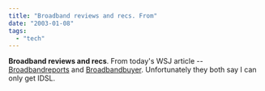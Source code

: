```yaml
---
title: "Broadband reviews and recs. From"
date: "2003-01-08"
tags: 
  - "tech"
---
```


**Broadband reviews and recs**. From today's WSJ article -- [Broadbandreports](http://www.broadbandreports.com) and [Broadbandbuyer](http://www.broadbandbuyer.com). Unfortunately they both say I can only get IDSL.
